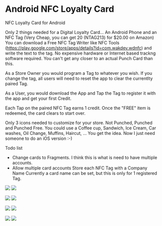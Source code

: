 # Android NFC Loyalty Card
NFC Loyalty Card for Android

Only 2 things needed for a Digital Loyalty Card...  An Android Phone and an NFC Tag (Very Cheap, you can get 20 (NTAG213) for $20.00 on Amazon) You can download a Free NFC Tag Writer like NFC Tools (https://play.google.com/store/apps/details?id=com.wakdev.wdnfc) and write the text to the tag.  No expensive hardware or Internet based trackng software required.  You can't get any closer to an actual Punch Card than this.

As a Store Owner you would program a Tag to whatever you wish.  If you change the tag, all users will need to reset the app to clear the currentlty paired Tag.

As a User, you would download the App and Tap the Tag to register it with the app and get your first Credit.

Each Tap on the paired NFC Tag earns 1 credit. Once the "FREE" item is redeemed, the card clears to start over.

Only 3 icons needed to customize for your store.  Not Punched, Punched and Punched Free.
You could use a Coffee cup, Sandwich, Ice Cream, Car washes, Oil Change, Muffins, Haircut, ...  You get the idea.
Now I just need someone to do an iOS version :-)

Todo list

* Change cards to Fragments. I think this is what is need to have multiple accounts.
* Allow multiple card accounts
	Store each NFC Tag with a Company Name
		Currently a card name can be set, but this is only for 1 registered Tag.


<img src="http://www.soboapps.com/wp-content/uploads/2015/05/device-2016-04-09-114027.png">  <img src="http://www.soboapps.com/wp-content/uploads/2015/05/device-2016-04-09-114027.png">

<img src="http://www.soboapps.com/wp-content/uploads/2015/05/device-2016-04-09-114055.png">  <img src="http://www.soboapps.com/wp-content/uploads/device-2016-04-09-114126.png">

<img src="http://www.soboapps.com/wp-content/uploads/2015/05/device-2016-04-09-113535.png">  <img src="http://www.soboapps.com/wp-content/uploads/device-2016-04-09-113453.png">

<img src="http://www.soboapps.com/wp-content/uploads/2015/05/device-2016-04-09-114206.png">  <img src="http://www.soboapps.com/wp-content/uploads/device-2016-04-09-113552.png">
